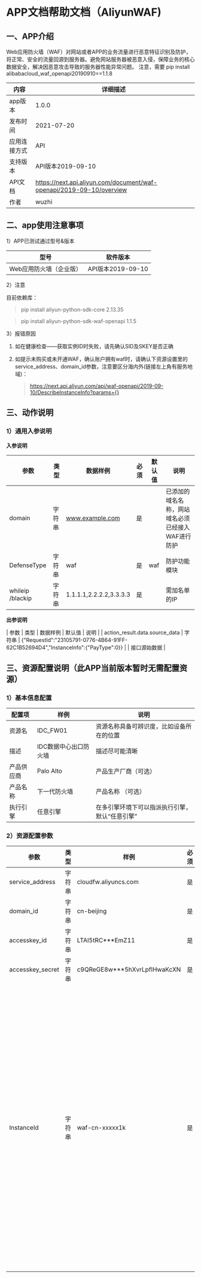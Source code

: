 # APP文档帮助文档（AliyunWAF)

## 一、APP介绍

<!--产品描述（从官网下载），给对接的产品顺便打个广告-->

Web应用防火墙（WAF）对网站或者APP的业务流量进行恶意特征识别及防护，将正常、安全的流量回源到服务器。避免网站服务器被恶意入侵，保障业务的核心数据安全，解决因恶意攻击导致的服务器性能异常问题。
注意，需要 pip install alibabacloud_waf_openapi20190910==1.1.8

| 内容         | 详细描述       |
| ------------ | -------------- |
| app版本      | 1.0.0          |
| 发布时间     | 2021-07-20   |
| 应用连接方式 |    API     |
| 支持版本     | API版本2019-09-10  |
| API文档   |   https://next.api.aliyun.com/document/waf-openapi/2019-09-10/overview |
| 作者         |  wuzhi       |


## 二、app使用注意事项

1）APP已测试通过型号&版本

| 型号      | 软件版本       |
| ------------ | -------------- |
|    Web应用防火墙（企业版）  |    API版本2019-09-10   |

2）注意

目前依赖库：
> pip install aliyun-python-sdk-core        2.13.35

> pip install aliyun-python-sdk-waf-openapi     1.1.5

3）报错原因
1. 如在健康检查——获取实例ID时失败，请先确认SID及SKEY是否正确
   
2. 如提示未购买或未开通WAF，确认账户拥有waf时，请确认下资源设置里的service_address、domain_id参数，注意要区分海内外(链接左上角有服务地域)：
   > https://next.api.aliyun.com/api/waf-openapi/2019-09-10/DescribeInstanceInfo?params={}
   



## 三、动作说明

###  

### 1）通用入参说明

**入参说明**

| 参数         | 类型   | 数据样例                 | 必须 | 默认值 | 说明                                              |
| ------------ | -------- | ------------------------ | ---- | ------ | ------------------------------------------------- |
| domain         |  字符串  | www.example.com   | 是   |      |  已添加的域名名称，网站域名必须已经接入WAF进行防护  |
| DefenseType           |  字符串  |   waf  | 是   |    waf   |  防护功能模块  |
| whileip /blackip           |  字符串  | 1.1.1.1,2.2.2.2,3.3.3.3  | 是   |      |需加名单的IP |


**出参说明**

| 参数                          | 类型   | 数据样例                       | 默认值 | 说明         |
| action_result.data.source_data | 字符串   |         {"RequestId":"23105791-0776-4B64-91FF-62C1B52694D4","InstanceInfo":{"PayType":0}}       |     |   接口源始数据      |




## 三、资源配置说明（此APP当前版本暂时无需配置资源）

###  1）基本信息配置

| 配置项     | 样例                  | 说明                                           |
| ---------- | --------------------- | ---------------------------------------------- |
| 资源名     | IDC_FW01              | 资源名称具备可辨识度，比如设备所在的位置       |
| 描述       | IDC数据中心出口防火墙 | 描述尽可能清晰                                 |
| 产品供应商 | Palo Alto             | 产品生产厂商（可选）                           |
| 产品名称   | 下一代防火墙          | 产品名称 （可选）                              |
| 执行引擎   | 任意引擎              | 在多引擎环境下可以指派执行引擎，默认“任意引擎” |

### 2）资源配置参数

| 参数 | 类型 | 样例 | 必须 | 默认值 | 说明                         |
| ---- | ---- | ---- | ---- | ------ | ---------------------------- |
| service_address | 字符串| cloudfw.aliyuncs.com  | 是   |    cloudfw.aliyuncs.com    | 服务地址 |
| domain_id | 字符串| cn-beijing  | 是   |    cloudfw.aliyuncs.com    |  区域ID |
| accesskey_id | 字符串| LTAI5tRC***EmZ11 | 是   |      | 访问ID |
| accesskey_secret | 字符串| c9QReGE8w***5hXvrLpflHwaKcXN  | 是   |       | 访问密钥 |
| InstanceId | 字符串| waf-cn-xxxxx1k  | 是   |       | 实例ID/名称，可从【控制台】-【费用】-【订单】-【我的订单】进入到对应的订单详情查看，例如：web应用防火墙(包月)，实例名称：xxx |


